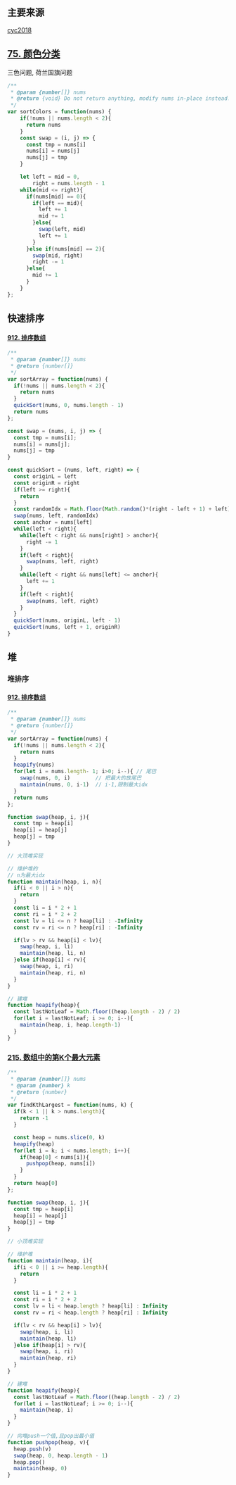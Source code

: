 <!--
 * @Author: LinFeng
 * @LastEditors: LinFeng
 * @Date: 2020-07-28 00:08:24
 * @LastEditTime: 2020-07-28 00:09:10
 * @FilePath: /Algorithms/排序/排序.md
 * @Description: 
--> 

## 主要来源

[cyc2018](https://cyc2018.github.io/CS-Notes/#/notes/Leetcode%20%E9%A2%98%E8%A7%A3%20-%20%E6%8E%92%E5%BA%8F)



## [75. 颜色分类](https://leetcode-cn.com/problems/sort-colors/)

三色问题, 荷兰国旗问题

```javascript
/**
 * @param {number[]} nums
 * @return {void} Do not return anything, modify nums in-place instead.
 */
var sortColors = function(nums) {
    if(!nums || nums.length < 2){
      return nums
    }
    const swap = (i, j) => {
      const tmp = nums[i]
      nums[i] = nums[j]
      nums[j] = tmp
    }

    let left = mid = 0,
        right = nums.length - 1
    while(mid <= right){
      if(nums[mid] == 0){
        if(left == mid){
          left += 1
          mid += 1
        }else{
          swap(left, mid)
          left += 1
        }
      }else if(nums[mid] == 2){
        swap(mid, right)
        right -= 1
      }else{
        mid += 1
      }
    }
};
```



## 快速排序

#### [912. 排序数组](https://leetcode-cn.com/problems/sort-an-array/)

```javascript
/**
 * @param {number[]} nums
 * @return {number[]}
 */
var sortArray = function(nums) {
  if(!nums || nums.length < 2){
    return nums
  }
  quickSort(nums, 0, nums.length - 1)
  return nums
};

const swap = (nums, i, j) => {
  const tmp = nums[i];
  nums[i] = nums[j];
  nums[j] = tmp
}

const quickSort = (nums, left, right) => {
  const originL = left 
  const originR = right
  if(left >= right){
    return
  }
  const randomIdx = Math.floor(Math.random()*(right - left + 1) + left)		// 随机选择anchor
  swap(nums, left, randomIdx)
  const anchor = nums[left]
  while(left < right){
    while(left < right && nums[right] > anchor){
      right -= 1
    }
    if(left < right){
      swap(nums, left, right)
    }
    while(left < right && nums[left] <= anchor){
      left += 1
    }
    if(left < right){
      swap(nums, left, right)
    }
  }
  quickSort(nums, originL, left - 1)
  quickSort(nums, left + 1, originR)
}
```





## 堆

### 堆排序

#### [912. 排序数组](https://leetcode-cn.com/problems/sort-an-array/)

```javascript
/**
 * @param {number[]} nums
 * @return {number[]}
 */
var sortArray = function(nums) {
  if(!nums || nums.length < 2){
    return nums
  }
  heapify(nums)
  for(let i = nums.length- 1; i>0; i--){ // 尾巴
    swap(nums, 0, i)		// 把最大的放尾巴
    maintain(nums, 0, i-1)	// i-1,限制最大idx
  }
  return nums
};

function swap(heap, i, j){
  const tmp = heap[i]
  heap[i] = heap[j]
  heap[j] = tmp
}

// 大顶堆实现

// 维护堆的
// n为最大idx
function maintain(heap, i, n){
  if(i < 0 || i > n){
    return
  }
  const li = i * 2 + 1
  const ri = i * 2 + 2
  const lv = li <= n ? heap[li] : -Infinity 
  const rv = ri <= n ? heap[ri] : -Infinity 

  if(lv > rv && heap[i] < lv){
    swap(heap, i, li)
    maintain(heap, li, n)
  }else if(heap[i] < rv){
    swap(heap, i, ri)
    maintain(heap, ri, n)
  }
}

// 建堆
function heapify(heap){
  const lastNotLeaf = Math.floor((heap.length - 2) / 2)
  for(let i = lastNotLeaf; i >= 0; i--){
    maintain(heap, i, heap.length-1)
  }
}
```



### [215. 数组中的第K个最大元素](https://leetcode-cn.com/problems/kth-largest-element-in-an-array/)

```javascript
/**
 * @param {number[]} nums
 * @param {number} k
 * @return {number}
 */
var findKthLargest = function(nums, k) {
  if(k < 1 || k > nums.length){
    return -1
  }

  const heap = nums.slice(0, k)
  heapify(heap)
  for(let i = k; i < nums.length; i++){
    if(heap[0] < nums[i]){
      pushpop(heap, nums[i])
    }
  }
  return heap[0]
};

function swap(heap, i, j){
  const tmp = heap[i]
  heap[i] = heap[j]
  heap[j] = tmp
}

// 小顶堆实现

// 维护堆
function maintain(heap, i){
  if(i < 0 || i >= heap.length){
    return
  }

  const li = i * 2 + 1
  const ri = i * 2 + 2
  const lv = li < heap.length ? heap[li] : Infinity 
  const rv = ri < heap.length ? heap[ri] : Infinity 

  if(lv < rv && heap[i] > lv){
    swap(heap, i, li)
    maintain(heap, li)
  }else if(heap[i] > rv){
    swap(heap, i, ri)
    maintain(heap, ri)
  }
}

// 建堆
function heapify(heap){
  const lastNotLeaf = Math.floor((heap.length - 2) / 2)
  for(let i = lastNotLeaf; i >= 0; i--){
    maintain(heap, i)
  }
}

// 向堆push一个值,且pop出最小值
function pushpop(heap, v){
  heap.push(v)
  swap(heap, 0, heap.length - 1)
  heap.pop()
  maintain(heap, 0)
}
```


